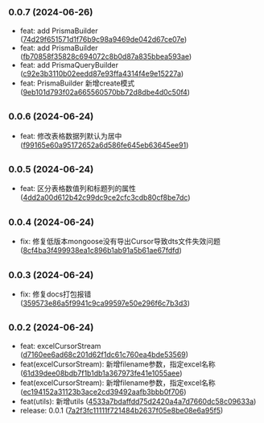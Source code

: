 ## <small>0.0.7 (2024-06-26)</small>

* feat: add PrismaBuilder ([74d29f651571d1f76b9c98a9469de042d67ce07e](https://github.com/njzzzz/-opennd-lib/commit/74d29f651571d1f76b9c98a9469de042d67ce07e))
* feat: add PrismaBuilder ([fb70858f35828c694072c8b0d87a835bbea593ae](https://github.com/njzzzz/-opennd-lib/commit/fb70858f35828c694072c8b0d87a835bbea593ae))
* feat: add PrismaQueryBuilder ([c92e3b3110b02eedd87e93ffa4314f4e9e15227a](https://github.com/njzzzz/-opennd-lib/commit/c92e3b3110b02eedd87e93ffa4314f4e9e15227a))
* feat: PrismaBuilder 新增create模式 ([9eb101d793f02a665560570bb72d8dbe4d0c50f4](https://github.com/njzzzz/-opennd-lib/commit/9eb101d793f02a665560570bb72d8dbe4d0c50f4))



## <small>0.0.6 (2024-06-24)</small>

* feat: 修改表格数据列默认为居中 ([f99165e60a95172652a6d586fe645eb63645ee91](https://github.com/njzzzz/-opennd-lib/commit/f99165e60a95172652a6d586fe645eb63645ee91))



## <small>0.0.5 (2024-06-24)</small>

* feat: 区分表格数值列和标题列的属性 ([4dd2a00d612b42c99dc9ce2cfc3cdb80cf8be7dc](https://github.com/njzzzz/-opennd-lib/commit/4dd2a00d612b42c99dc9ce2cfc3cdb80cf8be7dc))



## <small>0.0.4 (2024-06-24)</small>

* fix: 修复低版本mongoose没有导出Cursor导致dts文件失效问题 ([8cf4ba3f499938ea1c896b1ab91a5b61ae67fdfd](https://github.com/njzzzz/-opennd-lib/commit/8cf4ba3f499938ea1c896b1ab91a5b61ae67fdfd))



## <small>0.0.3 (2024-06-24)</small>

* fix: 修复docs打包报错 ([359573e86a5f9941c9ca99597e50e296f6c7b3d3](https://github.com/njzzzz/-opennd-lib/commit/359573e86a5f9941c9ca99597e50e296f6c7b3d3))



## <small>0.0.2 (2024-06-24)</small>

* feat: excelCursorStream ([d7160ee6ad68c201d62f1dc61c760ea4bde53569](https://github.com/njzzzz/-opennd-lib/commit/d7160ee6ad68c201d62f1dc61c760ea4bde53569))
* feat(excelCursorStream): 新增filename参数，指定excel名称 ([61d39dee08bdb7f1b1db1a367973fe41e1055aee](https://github.com/njzzzz/-opennd-lib/commit/61d39dee08bdb7f1b1db1a367973fe41e1055aee))
* feat(excelCursorStream): 新增filename参数，指定excel名称 ([ec194152a31123b3ace2cd39492aafb3bbb0f706](https://github.com/njzzzz/-opennd-lib/commit/ec194152a31123b3ace2cd39492aafb3bbb0f706))
* feat(utils): 新增utils ([4533a7bdaffdd75d2420a4a7d7660dc58c09633a](https://github.com/njzzzz/-opennd-lib/commit/4533a7bdaffdd75d2420a4a7d7660dc58c09633a))
* release: 0.0.1 ([7a2f3fc11111f721484b2637f05e8be08e6a95f5](https://github.com/njzzzz/-opennd-lib/commit/7a2f3fc11111f721484b2637f05e8be08e6a95f5))



